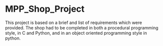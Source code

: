 # MPP_Shop_Project

This project is based on a brief and list of requirements which were provided. The shop had to be completed in both a procedural programming style, in C and Python, and in an object oriented programming style in python. 
